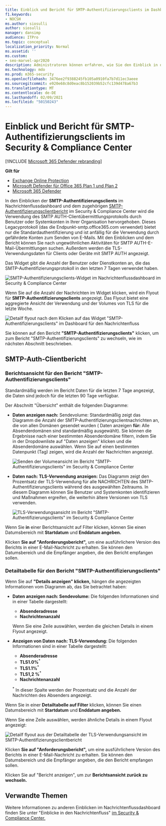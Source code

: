 ```yaml
---
title: Einblick und Bericht für SMTP-Authentifizierungsclients im Dashboard für den Nachrichtenfluss
f1.keywords:
- NOCSH
ms.author: siosulli
author: siosulli
manager: dansimp
audience: ITPro
ms.topic: conceptual
localization_priority: Normal
ms.assetid: ''
ms.custom:
- seo-marvel-apr2020
description: Administratoren können erfahren, wie Sie den Einblick in die SMTP-Authentifizierung und den Bericht im Nachrichtenflussdashboard im Security & Compliance Center verwenden, um E-Mail-Absender in ihrer Organisation zu überwachen, die authentifizierte SMTP (SMTP AUTH) zum Senden von E-Mail-Nachrichten verwenden.
ms.technology: mdo
ms.prod: m365-security
ms.openlocfilehash: 3476ee2f9388245fb105a0910fa7b7d11ec3aeee
ms.sourcegitcommit: e920e68c8d0eac8b152039b52cfc139d478a67b3
ms.translationtype: MT
ms.contentlocale: de-DE
ms.lasthandoff: 02/09/2021
ms.locfileid: "50150243"
---
```

# <a name="smtp-auth-clients-insight-and-report-in-the-security--compliance-center"></a>Einblick und Bericht für SMTP-Authentifizierungsclients im Security & Compliance Center

[!INCLUDE [Microsoft 365 Defender rebranding](../includes/microsoft-defender-for-office.md)]

**Gilt für**
- [Exchange Online Protection](https://go.microsoft.com/fwlink/?linkid=2148611)
- [Microsoft Defender für Office 365 Plan 1 und Plan 2](https://go.microsoft.com/fwlink/?linkid=2148715)
- [Microsoft 365 Defender](https://go.microsoft.com/fwlink/?linkid=2118804)

In den Einblicken der [](mail-flow-insights-v2.md) **SMTP-Authentifizierungsclients** im Nachrichtenflussdashboard und dem zugehörigen [SMTP-Authentifizierungsclientbericht](#smtp-auth-clients-report) im Security & Compliance Center wird die Verwendung des SMTP AUTH-Clientübermittlungsprotokolls durch Benutzer oder Systemkonten in Ihrer Organisation hervorgehoben. [](https://protection.office.com) Dieses Legacyprotokoll (das die Endpunkt-smtp.office365.com verwendet) bietet nur die Standardauthentifizierung und ist anfällig für die Verwendung durch gefährdete Konten zum Senden von E-Mails. Mit den Einblicken und dem Bericht können Sie nach ungewöhnlichen Aktivitäten für SMTP AUTH-E-Mail-Übermittlungen suchen. Außerdem werden die TLS-Verwendungsdaten für Clients oder Geräte mit SMTP AUTH angezeigt.

Das Widget gibt die Anzahl der Benutzer oder Dienstkonten an, die das SMTP-Authentifizierungsprotokoll in den letzten 7 Tagen verwendet haben.

![SMTP-Authentifizierungsclients-Widget im Nachrichtenflussdashboard im Security & Compliance Center](../../media/mfi-smtp-auth-clients-report-widget.png)

Wenn Sie auf die Anzahl der Nachrichten im Widget klicken, wird ein Flyout für **SMTP-Authentifizierungsclients** angezeigt. Das Flyout bietet eine aggregierte Ansicht der Verwendung und der Volumes von TLS für die letzte Woche.

![Detailf flyout nach dem Klicken auf das Widget "SMTP-Authentifizierungsclients" im Dashboard für den Nachrichtenfluss](../../media/mfi-smtp-auth-clients-report-details.png)

Sie können auf den Bericht **"SMTP-Authentifizierungsclients"** klicken, um zum Bericht "SMTP-Authentifizierungsclients" zu wechseln, wie im nächsten Abschnitt beschrieben.

## <a name="smtp-auth-clients-report"></a>SMTP-Auth-Clientbericht

### <a name="report-view-for-the-smtp-auth-clients-report"></a>Berichtsansicht für den Bericht "SMTP-Authentifizierungsclients"

Standardmäßig werden im Bericht Daten für die letzten 7 Tage angezeigt, die Daten sind jedoch für die letzten 90 Tage verfügbar.

Der Abschnitt "Übersicht" enthält die folgenden Diagramme:

- **Daten anzeigen nach:** Sendevolume: Standardmäßig zeigt das Diagramm die Anzahl der SMTP-Authentifizierungsclientnachrichten an, die von allen Domänen gesendet wurden ( Daten anzeigen **für:** Alle Absenderdomänen sind standardmäßig ausgewählt). Sie können die Ergebnisse nach einer bestimmten Absenderdomäne filtern, indem Sie in der Dropdownliste auf "Daten anzeigen" klicken und die Absenderdomäne auswählen.  Wenn Sie auf einen bestimmten Datenpunkt (Tag) zeigen, wird die Anzahl der Nachrichten angezeigt.

  ![Senden der Volumeansicht im Bericht "SMTP-Authentifizierungsclients" im Security & Compliance Center](../../media/mfi-smtp-auth-clients-report-sending-volume-view.png)

- **Daten nach: TLS-Verwendung anzeigen:** Das Diagramm zeigt den Prozentsatz der TLS-Verwendung für alle NACHRICHTEN des SMTP-Authentifizierungsclients während des ausgewählten Zeitraums. In diesem Diagramm können Sie Benutzer und Systemkonten identifizieren und Maßnahmen ergreifen, die weiterhin ältere Versionen von TLS verwenden.

  ![TLS-Verwendungsansicht im Bericht "SMTP-Authentifizierungsclients" im Security & Compliance Center](../../media/mfi-smtp-auth-clients-report-tls-usage-view.png)

Wenn Sie **in** einer Berichtsansicht auf Filter klicken, können Sie einen Datumsbereich mit **Startdatum** und **Enddatum angeben.**

Klicken **Sie auf "Anforderungsbericht",** um eine ausführlichere Version des Berichts in einer E-Mail-Nachricht zu erhalten. Sie können den Datumsbereich und die Empfänger angeben, die den Bericht empfangen sollen.

### <a name="details-table-view-for-the-smtp-auth-clients-report"></a>Detailtabelle für den Bericht "SMTP-Authentifizierungsclients"

Wenn Sie auf **"Details anzeigen" klicken,** hängen die angezeigten Informationen vom Diagramm ab, das Sie betrachtet haben:

- **Daten anzeigen nach: Sendevolume:** Die folgenden Informationen sind in einer Tabelle dargestellt:

  - **Absenderadresse**
  - **Nachrichtenanzahl**

  Wenn Sie eine Zeile auswählen, werden die gleichen Details in einem Flyout angezeigt.

- **Anzeigen von Daten nach: TLS-Verwendung:** Die folgenden Informationen sind in einer Tabelle dargestellt:

  - **Absenderadresse**
  - **TLS1.0%**<sup>\*</sup>
  - **TLS1.1%**<sup>\*</sup>
  - **TLS1,2 %**<sup>\*</sup>
  - **Nachrichtenanzahl**

  <sup>\*</sup> In dieser Spalte werden der Prozentsatz und die Anzahl der Nachrichten des Absenders angezeigt.

Wenn Sie in einer **Detailtabelle auf Filter** klicken, können Sie einen Datumsbereich mit **Startdatum** und **Enddatum angeben.**

Wenn Sie eine Zeile auswählen, werden ähnliche Details in einem Flyout angezeigt:

![Detailf flyout aus der Detailtabelle der TLS-Verwendungsansicht im SMTP-Authentifizierungsclientbericht](../../media/mfi-smtp-auth-clients-report-tls-usage-view-view-details-table-details.png)

Klicken **Sie auf "Anforderungsbericht",** um eine ausführlichere Version des Berichts in einer E-Mail-Nachricht zu erhalten. Sie können den Datumsbereich und die Empfänger angeben, die den Bericht empfangen sollen.

Klicken Sie auf "Bericht anzeigen", um zur **Berichtsansicht zurück zu wechseln.**

## <a name="related-topics"></a>Verwandte Themen

Weitere Informationen zu anderen Einblicken im Nachrichtenflussdashboard finden Sie unter "Einblicke in den Nachrichtenfluss" [im Security & Compliance Center.](mail-flow-insights-v2.md)
